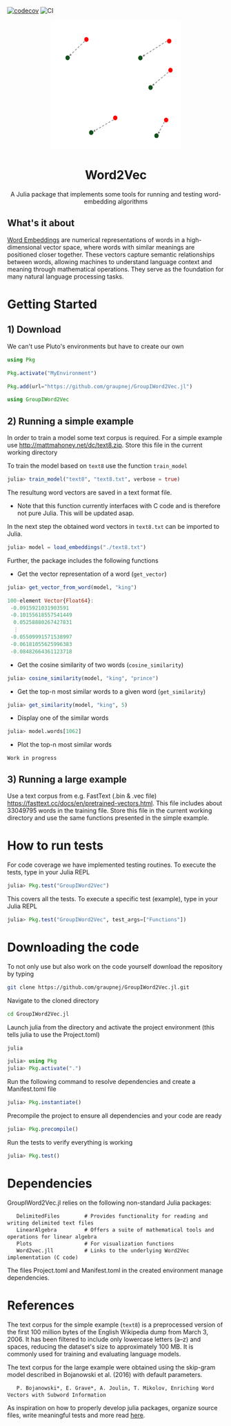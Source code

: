 [![codecov](https://codecov.io/gh/graupnej/GroupIWord2Vec.jl/graph/badge.svg?token=WRWRU7P5WQ)](https://codecov.io/gh/graupnej/GroupIWord2Vec.jl)
![CI](https://github.com/graupnej/GroupIWord2Vec.jl/actions/workflows/CI.yml/badge.svg)

<div align="center">
  <img src="WordEmbeddings.png" alt="Logo" width="300" height="300" />
       <h1>Word2Vec</h1>
       A Julia package that implements some tools for running and testing word-embedding algorithms
</div>

## What's it about
[Word Embeddings](https://en.wikipedia.org/wiki/Word_embedding) are numerical representations of words in a high-dimensional vector space, where words with similar meanings are positioned closer together. These vectors capture semantic relationships between words, allowing machines to understand language context and meaning through mathematical operations. They serve as the foundation for many natural language processing tasks.

# Getting Started

## 1) Download
We can't use Pluto's environments but have to create our own

```julia
using Pkg
```
```julia
Pkg.activate("MyEnvironment")
```
```julia
Pkg.add(url="https://github.com/graupnej/GroupIWord2Vec.jl")
```
```julia
using GroupIWord2Vec
```

## 2) Running a simple example
In order to train a model some text corpus is required. For a simple example use http://mattmahoney.net/dc/text8.zip. Store this file in the current working directory

To train the model based on ``text8`` use the function ``train_model``

```julia
julia> train_model("text8", "text8.txt", verbose = true)
```

The resultung word vectors are saved in a text format file.

- Note that this function currently interfaces with C code and is therefore not pure Julia. This will be updated asap.

In the next step the obtained word vectors in ``text8.txt`` can be imported to Julia.

```julia
julia> model = load_embeddings("./text8.txt")
```

Further, the package includes the following functions

- Get the vector representation of a word (``get_vector``)

```julia
julia> get_vector_from_word(model, "king")
```
```julia
100-element Vector{Float64}:
 -0.0915921031903591
 -0.10155618557541449
  0.05258880267427831
  ⋮
 -0.05509991571538997
 -0.06181055625996383
 -0.08482664361123718
```

- Get the cosine similarity of two words (``cosine_similarity``)

```julia
julia> cosine_similarity(model, "king", "prince")
```

- Get the top-n most similar words to a given word (``get_similarity``)

```julia
julia> get_similarity(model, "king", 5)
```

- Display one of the similar words

```julia
julia> model.words[1062]
```

- Plot the top-n most similar words

```
Work in progress
```

## 3) Running a large example
Use a text corpus from e.g. FastText (.bin & .vec file) https://fasttext.cc/docs/en/pretrained-vectors.html. This file includes about 33049795 words in the training file.
Store this file in the current working directory and use the same functions presented in the simple example.

# How to run tests
For code coverage we have implemented testing routines. To execute the tests, type in your Julia REPL

```julia
julia> Pkg.test("GroupIWord2Vec")
```

This covers all the tests. To execute a specific test (example), type in your Julia REPL

```julia
julia> Pkg.test("GroupIWord2Vec", test_args=["Functions"])
```

# Downloading the code
To not only use but also work on the code yourself download the repository by typing

``` bash
git clone https://github.com/graupnej/GroupIWord2Vec.jl.git
```

Navigate to the cloned directory

``` bash
cd GroupIWord2Vec.jl
```

Launch julia from the directory and activate the project environment (this tells julia to use the Project.toml)

``` bash
julia
```
```julia
julia> using Pkg
julia> Pkg.activate(".")
```

Run the following command to resolve dependencies and create a Manifest.toml file

```julia
julia> Pkg.instantiate()
```

Precompile the project to ensure all dependencies and your code are ready

```julia
julia> Pkg.precompile()
```

Run the tests to verify everything is working

```julia
julia> Pkg.test()
```

# Dependencies
GroupIWord2Vec.jl relies on the following non-standard Julia packages:

       DelimitedFiles        # Provides functionality for reading and writing delimited text files
       LinearAlgebra         # Offers a suite of mathematical tools and operations for linear algebra
       Plots                 # For visualization functions
       Word2vec.jll          # Links to the underlying Word2Vec implementation (C code)

The files Project.toml and Manifest.toml in the created environment manage dependencies.

# References
The text corpus for the simple example (``text8``) is a preprocessed version of the first 100 million bytes of the English Wikipedia dump from March 3, 2006. It has been filtered to include only lowercase letters (a–z) and spaces, reducing the dataset's size to approximately 100 MB. It is commonly used for training and evaluating language models.

The text corpus for the large example were obtained using the skip-gram model described in Bojanowski et al. (2016) with default parameters.

       P. Bojanowski*, E. Grave*, A. Joulin, T. Mikolov, Enriching Word Vectors with Subword Information

As inspiration on how to properly develop julia packages, organize source files, write meaningful tests and more read [here](https://adrianhill.de/julia-ml-course/write/).
